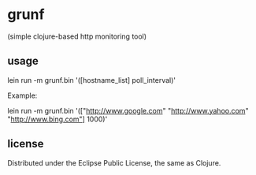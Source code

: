 # grunf

(simple clojure-based http monitoring tool)

## usage

lein run -m grunf.bin '([hostname_list] poll_interval)'

Example:

lein run -m grunf.bin '(["http://www.google.com" "http://www.yahoo.com" "http://www.bing.com"] 1000)'

## license

Distributed under the Eclipse Public License, the same as Clojure.
